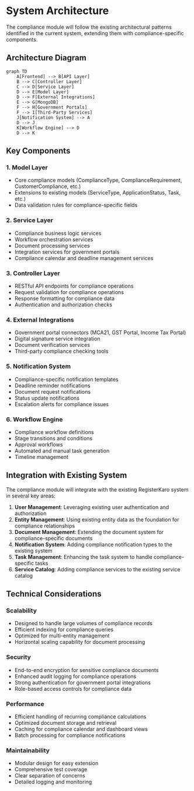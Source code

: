 # System Architecture

The compliance module will follow the existing architectural patterns identified in the current system, extending them with compliance-specific components.

## Architecture Diagram

```mermaid
graph TD
    A[Frontend] --> B[API Layer]
    B --> C[Controller Layer]
    C --> D[Service Layer]
    D --> E[Model Layer]
    D --> F[External Integrations]
    E --> G[MongoDB]
    F --> H[Government Portals]
    F --> I[Third-Party Services]
    J[Notification System] --> A
    D --> J
    K[Workflow Engine] --> D
    D --> K
```

## Key Components

### 1. Model Layer
- Core compliance models (ComplianceType, ComplianceRequirement, CustomerCompliance, etc.)
- Extensions to existing models (ServiceType, ApplicationStatus, Task, etc.)
- Data validation rules for compliance-specific fields

### 2. Service Layer
- Compliance business logic services
- Workflow orchestration services
- Document processing services
- Integration services for government portals
- Compliance calendar and deadline management services

### 3. Controller Layer
- RESTful API endpoints for compliance operations
- Request validation for compliance operations
- Response formatting for compliance data
- Authentication and authorization checks

### 4. External Integrations
- Government portal connectors (MCA21, GST Portal, Income Tax Portal)
- Digital signature service integration
- Document verification services
- Third-party compliance checking tools

### 5. Notification System
- Compliance-specific notification templates
- Deadline reminder notifications
- Document request notifications
- Status update notifications
- Escalation alerts for compliance issues

### 6. Workflow Engine
- Compliance workflow definitions
- Stage transitions and conditions
- Approval workflows
- Automated and manual task generation
- Timeline management

## Integration with Existing System

The compliance module will integrate with the existing RegisterKaro system in several key areas:

1. **User Management**: Leveraging existing user authentication and authorization
2. **Entity Management**: Using existing entity data as the foundation for compliance relationships
3. **Document Management**: Extending the document system for compliance-specific documents
4. **Notification System**: Adding compliance notification types to the existing system
5. **Task Management**: Enhancing the task system to handle compliance-specific tasks
6. **Service Catalog**: Adding compliance services to the existing service catalog

## Technical Considerations

### Scalability
- Designed to handle large volumes of compliance records
- Efficient indexing for compliance queries
- Optimized for multi-entity management
- Horizontal scaling capability for document processing

### Security
- End-to-end encryption for sensitive compliance documents
- Enhanced audit logging for compliance operations
- Strong authentication for government portal integrations
- Role-based access controls for compliance data

### Performance
- Efficient handling of recurring compliance calculations
- Optimized document storage and retrieval
- Caching for compliance calendar and dashboard views
- Batch processing for compliance notifications

### Maintainability
- Modular design for easy extension
- Comprehensive test coverage
- Clear separation of concerns
- Detailed logging and monitoring